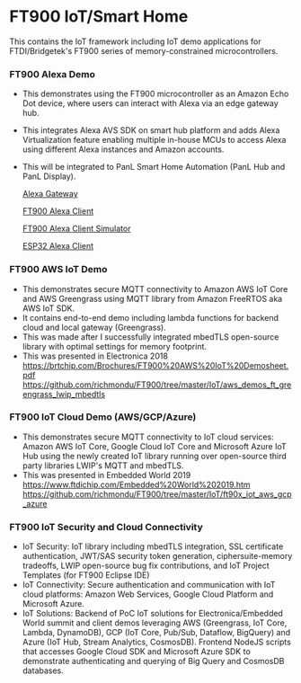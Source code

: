 # FT900 IoT/Smart Home

This contains the IoT framework including IoT demo applications for FTDI/Bridgetek's FT900 series of memory-constrained microcontrollers.


### FT900 Alexa Demo
- This demonstrates using the FT900 microcontroller as an Amazon Echo Dot device, where users can interact with Alexa via an edge gateway hub.
- This integrates Alexa AVS SDK on smart hub platform and adds Alexa Virtualization feature enabling multiple in-house MCUs to access Alexa using different Alexa instances and Amazon accounts.
- This will be integrated to PanL Smart Home Automation (PanL Hub and PanL Display).

  [Alexa Gateway](https://github.com/richmondu/FT900/tree/master/Alexa/Amazon%20Alexa%20Gateway)
  
  [FT900 Alexa Client](https://github.com/richmondu/FT900/tree/master/Alexa/Amazon%20Alexa%20Client)
  
  [FT900 Alexa Client Simulator](https://github.com/richmondu/FT900/tree/master/Alexa/Amazon%20Alexa%20Client%20Simulator)
  
  [ESP32 Alexa Client](https://github.com/richmondu/FT900/tree/master/Alexa/Amazon%20Alexa%20Client%20ESP32)



### FT900 AWS IoT Demo
- This demonstrates secure MQTT connectivity to Amazon AWS IoT Core and AWS Greengrass using MQTT library from Amazon FreeRTOS aka AWS IoT SDK.
- It contains end-to-end demo including lambda functions for backend cloud and local gateway (Greengrass). 
- This was made after I successfully integrated mbedTLS open-source library with optimal settings for memory footprint.
- This was presented in Electronica 2018 https://brtchip.com/Brochures/FT900%20AWS%20IoT%20Demosheet.pdf
  https://github.com/richmondu/FT900/tree/master/IoT/aws_demos_ft_greengrass_lwip_mbedtls


### FT900 IoT Cloud Demo (AWS/GCP/Azure)
- This demonstrates secure MQTT connectivity to IoT cloud services: Amazon AWS IoT Core, Google Cloud IoT Core and Microsoft Azure IoT Hub using the newly created IoT library running over open-source third party libraries LWIP's MQTT and mbedTLS.
- This was presented in Embedded World 2019 https://www.ftdichip.com/Embedded%20World%202019.htm
  https://github.com/richmondu/FT900/tree/master/IoT/ft90x_iot_aws_gcp_azure


### FT900 IoT Security and Cloud Connectivity
- IoT Security: IoT library including mbedTLS integration, SSL certificate authentication, JWT/SAS security token generation, ciphersuite-memory tradeoffs, LWIP open-source bug fix contributions, and IoT Project Templates (for FT900 Eclipse IDE)
- IoT Connectivity: Secure authentication and communication with IoT cloud platforms: Amazon Web Services, Google Cloud Platform and Microsoft Azure.
- IoT Solutions: Backend of PoC IoT solutions for Electronica/Embedded World summit and client demos leveraging AWS (Greengrass, IoT Core, Lambda, DynamoDB), GCP (IoT Core, Pub/Sub, Dataflow, BigQuery) and Azure (IoT Hub, Stream Analytics, CosmosDB). Frontend NodeJS scripts that accesses Google Cloud SDK and Microsoft Azure SDK to demonstrate authenticating and querying of Big Query and CosmosDB databases.  
